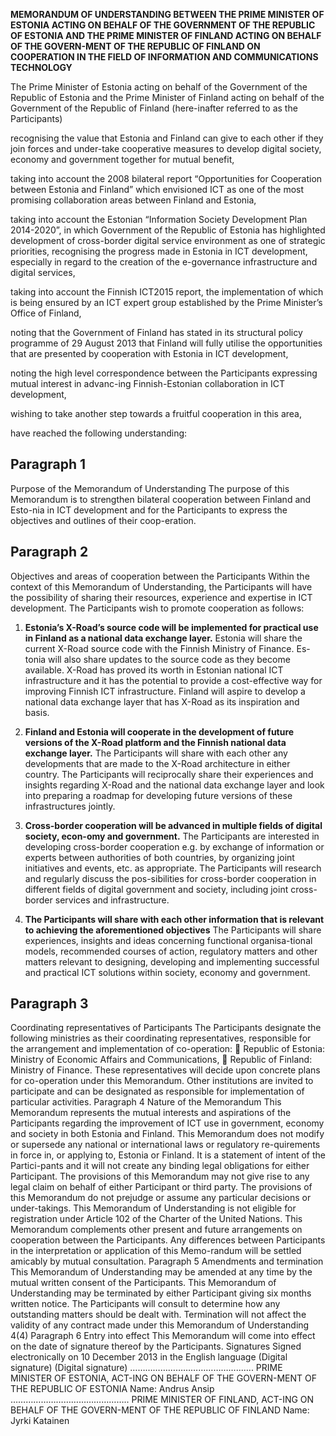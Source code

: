 **MEMORANDUM OF UNDERSTANDING
BETWEEN THE PRIME MINISTER OF ESTONIA ACTING ON BEHALF OF THE
GOVERNMENT OF THE REPUBLIC OF ESTONIA
AND THE PRIME MINISTER OF FINLAND ACTING ON BEHALF OF THE GOVERN-MENT OF THE REPUBLIC OF FINLAND
ON COOPERATION IN THE FIELD OF INFORMATION
AND COMMUNICATIONS TECHNOLOGY**

The Prime Minister of Estonia acting on behalf of the Government of the Republic of Estonia and the Prime Minister of Finland acting on behalf of the Government of the Republic of Finland (here-inafter referred to as the Participants)

recognising the value that Estonia and Finland can give to each other if they join forces and under-take cooperative measures to develop digital society, economy and government together for mutual benefit,

taking into account the 2008 bilateral report “Opportunities for Cooperation between Estonia and Finland” which envisioned ICT as one of the most promising collaboration areas between Finland and Estonia,

taking into account the Estonian “Information Society Development Plan 2014-2020”, in which Government of the Republic of Estonia has highlighted development of cross-border digital service environment as one of strategic priorities,
recognising the progress made in Estonia in ICT development, especially in regard to the creation of the e-governance infrastructure and digital services,

taking into account the Finnish ICT2015 report, the implementation of which is being ensured by an ICT expert group established by the Prime Minister’s Office of Finland,

noting that the Government of Finland has stated in its structural policy programme of 29 August 2013 that Finland will fully utilise the opportunities that are presented by cooperation with Estonia in ICT development,

noting the high level correspondence between the Participants expressing mutual interest in advanc-ing Finnish-Estonian collaboration in ICT development,

wishing to take another step towards a fruitful cooperation in this area,

have reached the following understanding:


## Paragraph 1
Purpose of the Memorandum of Understanding
The purpose of this Memorandum is to strengthen bilateral cooperation between Finland and Esto-nia in ICT development and for the Participants to express the objectives and outlines of their coop-eration.

## Paragraph 2
Objectives and areas of cooperation between the Participants
Within the context of this Memorandum of Understanding, the Participants will have the possibility of sharing their resources, experience and expertise in ICT development. The Participants wish to promote cooperation as follows:

1) **Estonia’s X-Road’s source code will be implemented for practical use in Finland as a national data exchange layer.**
Estonia will share the current X-Road source code with the Finnish Ministry of Finance. Es-tonia will also share updates to the source code as they become available. X-Road has proved its worth in Estonian national ICT infrastructure and it has the potential to provide a cost-effective way for improving Finnish ICT infrastructure. Finland will aspire to develop a national data exchange layer that has X-Road as its inspiration and basis.

2) **Finland and Estonia will cooperate in the development of future versions of the X-Road platform and the Finnish national data exchange layer.**
The Participants will share with each other any developments that are made to the X-Road architecture in either country. The Participants will reciprocally share their experiences and insights regarding X-Road and the national data exchange layer and look into preparing a roadmap for developing future versions of these infrastructures jointly.

3) **Cross-border cooperation will be advanced in multiple fields of digital society, econ-omy and government.**
The Participants are interested in developing cross-border cooperation e.g. by exchange of information or experts between authorities of both countries, by organizing joint initiatives and events, etc. as appropriate. The Participants will research and regularly discuss the pos-sibilities for cross-border cooperation in different fields of digital government and society, including joint cross-border services and infrastructure.

4) **The Participants will share with each other information that is relevant to achieving the aforementioned objectives**
The Participants will share experiences, insights and ideas concerning functional organisa-tional models, recommended courses of action, regulatory matters and other matters relevant to designing, developing and implementing successful and practical ICT solutions within society, economy and government.

## Paragraph 3
Coordinating representatives of Participants
The Participants designate the following ministries as their coordinating representatives, responsible for the arrangement and implementation of co-operation:
 Republic of Estonia: Ministry of Economic Affairs and Communications,
 Republic of Finland: Ministry of Finance.
These representatives will decide upon concrete plans for co-operation under this Memorandum. Other institutions are invited to participate and can be designated as responsible for implementation of particular activities.
Paragraph 4
Nature of the Memorandum
This Memorandum represents the mutual interests and aspirations of the Participants regarding the improvement of ICT use in government, economy and society in both Estonia and Finland. This Memorandum does not modify or supersede any national or international laws or regulatory re-quirements in force in, or applying to, Estonia or Finland. It is a statement of intent of the Partici-pants and it will not create any binding legal obligations for either Participant. The provisions of this Memorandum may not give rise to any legal claim on behalf of either Participant or third party. The provisions of this Memorandum do not prejudge or assume any particular decisions or under-takings.
This Memorandum of Understanding is not eligible for registration under Article 102 of the Charter of the United Nations.
This Memorandum complements other present and future arrangements on cooperation between the Participants. Any differences between Participants in the interpretation or application of this Memo-randum will be settled amicably by mutual consultation.
Paragraph 5
Amendments and termination
This Memorandum of Understanding may be amended at any time by the mutual written consent of the Participants.
This Memorandum of Understanding may be terminated by either Participant giving six months written notice. The Participants will consult to determine how any outstanding matters should be dealt with. Termination will not affect the validity of any contract made under this Memorandum of Understanding
4(4)
Paragraph 6
Entry into effect
This Memorandum will come into effect on the date of signature thereof by the Participants.
Signatures
Signed electronically on 10 December 2013 in the English language
(Digital signature) (Digital signature)
……………………………………..…..
PRIME MINISTER OF ESTONIA, ACT-ING ON BEHALF OF THE GOVERN-MENT OF THE REPUBLIC OF ESTONIA
Name: Andrus Ansip
………………………………………..
PRIME MINISTER OF FINLAND, ACT-ING ON BEHALF OF THE GOVERN-MENT OF THE REPUBLIC OF FINLAND
Name: Jyrki Katainen
